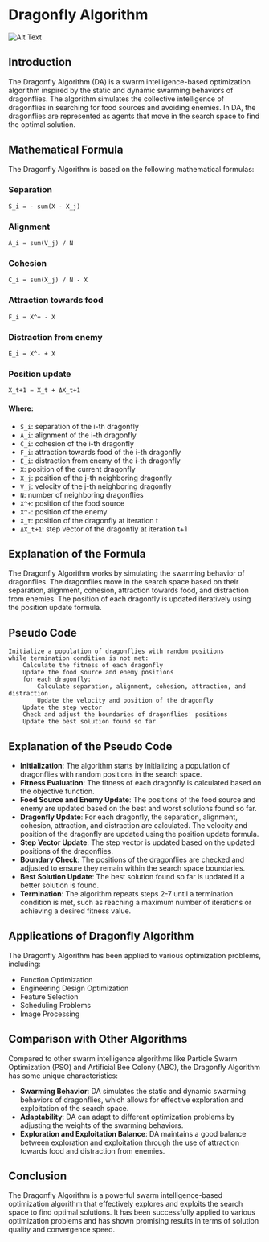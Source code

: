 # Dragonfly Algorithm
![Alt Text](https://gitlab.com/aminse/swarm-intelligence/-/raw/main/images/dragonfly.png)

## Introduction
The Dragonfly Algorithm (DA) is a swarm intelligence-based optimization algorithm inspired by the static and dynamic swarming behaviors of dragonflies. The algorithm simulates the collective intelligence of dragonflies in searching for food sources and avoiding enemies. In DA, the dragonflies are represented as agents that move in the search space to find the optimal solution.

## Mathematical Formula
The Dragonfly Algorithm is based on the following mathematical formulas:

### Separation
```plaintext
S_i = - sum(X - X_j)
```

### Alignment
```plaintext
A_i = sum(V_j) / N
```

### Cohesion
```plaintext
C_i = sum(X_j) / N - X
```

### Attraction towards food
```plaintext
F_i = X^+ - X
```

### Distraction from enemy
```plaintext
E_i = X^- + X
```

### Position update
```plaintext
X_t+1 = X_t + ΔX_t+1
```

#### Where:
- `S_i`: separation of the i-th dragonfly
- `A_i`: alignment of the i-th dragonfly
- `C_i`: cohesion of the i-th dragonfly
- `F_i`: attraction towards food of the i-th dragonfly
- `E_i`: distraction from enemy of the i-th dragonfly
- `X`: position of the current dragonfly
- `X_j`: position of the j-th neighboring dragonfly
- `V_j`: velocity of the j-th neighboring dragonfly
- `N`: number of neighboring dragonflies
- `X^+`: position of the food source
- `X^-`: position of the enemy
- `X_t`: position of the dragonfly at iteration t
- `ΔX_t+1`: step vector of the dragonfly at iteration t+1

## Explanation of the Formula
The Dragonfly Algorithm works by simulating the swarming behavior of dragonflies. The dragonflies move in the search space based on their separation, alignment, cohesion, attraction towards food, and distraction from enemies. The position of each dragonfly is updated iteratively using the position update formula.

## Pseudo Code
```plaintext
Initialize a population of dragonflies with random positions
while termination condition is not met:
    Calculate the fitness of each dragonfly
    Update the food source and enemy positions
    for each dragonfly:
        Calculate separation, alignment, cohesion, attraction, and distraction
        Update the velocity and position of the dragonfly
    Update the step vector
    Check and adjust the boundaries of dragonflies' positions
    Update the best solution found so far
```

## Explanation of the Pseudo Code
- **Initialization**: The algorithm starts by initializing a population of dragonflies with random positions in the search space.
- **Fitness Evaluation**: The fitness of each dragonfly is calculated based on the objective function.
- **Food Source and Enemy Update**: The positions of the food source and enemy are updated based on the best and worst solutions found so far.
- **Dragonfly Update**: For each dragonfly, the separation, alignment, cohesion, attraction, and distraction are calculated. The velocity and position of the dragonfly are updated using the position update formula.
- **Step Vector Update**: The step vector is updated based on the updated positions of the dragonflies.
- **Boundary Check**: The positions of the dragonflies are checked and adjusted to ensure they remain within the search space boundaries.
- **Best Solution Update**: The best solution found so far is updated if a better solution is found.
- **Termination**: The algorithm repeats steps 2-7 until a termination condition is met, such as reaching a maximum number of iterations or achieving a desired fitness value.

## Applications of Dragonfly Algorithm
The Dragonfly Algorithm has been applied to various optimization problems, including:
- Function Optimization
- Engineering Design Optimization
- Feature Selection
- Scheduling Problems
- Image Processing

## Comparison with Other Algorithms
Compared to other swarm intelligence algorithms like Particle Swarm Optimization (PSO) and Artificial Bee Colony (ABC), the Dragonfly Algorithm has some unique characteristics:
- **Swarming Behavior**: DA simulates the static and dynamic swarming behaviors of dragonflies, which allows for effective exploration and exploitation of the search space.
- **Adaptability**: DA can adapt to different optimization problems by adjusting the weights of the swarming behaviors.
- **Exploration and Exploitation Balance**: DA maintains a good balance between exploration and exploitation through the use of attraction towards food and distraction from enemies.

## Conclusion
The Dragonfly Algorithm is a powerful swarm intelligence-based optimization algorithm that effectively explores and exploits the search space to find optimal solutions. It has been successfully applied to various optimization problems and has shown promising results in terms of solution quality and convergence speed.